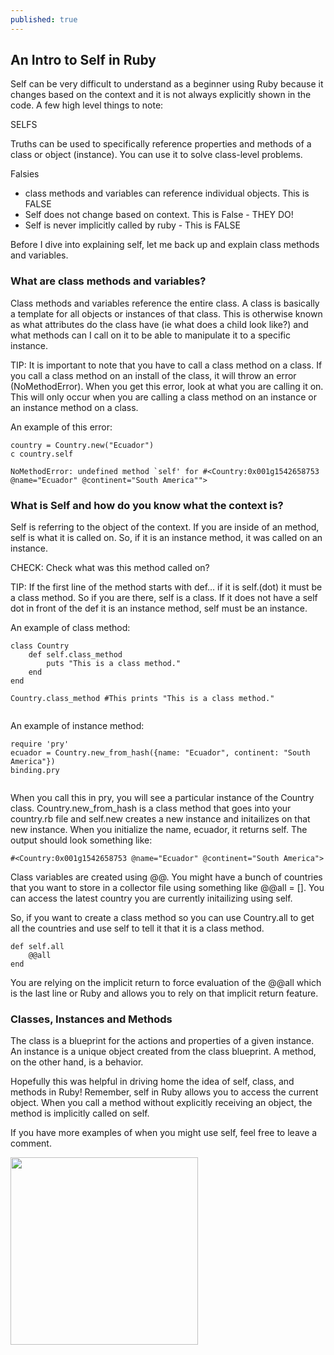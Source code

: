 ```yaml
---
published: true
---
```

## An Intro to Self in Ruby

Self can be very difficult to understand as a beginner using Ruby because it changes based on the context and it is not always explicitly shown in the code. A few high level things to note: 

SELFS

Truths can be used to specifically reference properties and methods of a class or object (instance). You can use it to solve class-level problems.

Falsies 

- class methods and variables can reference individual objects. This is FALSE
- Self does not change based on context. This is False - THEY DO!
- Self is never implicitly called by ruby - This is FALSE

Before I dive into explaining self, let me back up and explain class methods and variables. 

### What are class methods and variables?
Class methods and variables reference the entire class. A class is basically a template for all objects or instances of that class. This is otherwise known as what attributes do the class have (ie what does a child look like?) and what methods can I call on it to be able to manipulate it to a specific instance. 

TIP: It is important to note that you have to call a class method on a class. If you call a class method on an install of the class, it will throw an error (NoMethodError). When you get this error, look at what you are calling it on. This will only occur when you are calling a class method on an instance or an instance method on a class.

An example of this error:

```
country = Country.new("Ecuador")
c country.self

NoMethodError: undefined method `self' for #<Country:0x001g1542658753 @name="Ecuador" @continent="South America"">
```




### What is Self and how do you know what the context is?
Self is referring to the object of the context. If you are inside of an method, self is what it is called on. So, if it is an instance method, it was called on an instance. 

CHECK: Check what was this method called on? 

TIP: If the first line of the method starts with def… if it is self.(dot) it must be a class method. So if you are there, self is a class. If it does not have a self dot in front of the def it is an instance method, self must be an instance.

An example of class method:
```
class Country
    def self.class_method
        puts "This is a class method."
    end
end

Country.class_method #This prints "This is a class method."
        
```

An example of instance method:
```
require 'pry'
ecuador = Country.new_from_hash({name: "Ecuador", continent: "South America"})
binding.pry
        
```
When you call this in pry, you will see a particular instance of the Country class. Country.new_from_hash is a class method that goes into your country.rb file and self.new creates a new instance and initailizes on that new instance. When you initialize the name, ecuador, it returns self. The output should look something like:

```
#<Country:0x001g1542658753 @name="Ecuador" @continent="South America">
```

Class variables are created using @@. You might have a bunch of countries that you want to store in a collector file using something like @@all = []. You can access the latest country you are currently initailizing using self. 

So, if you want to create a class method so you can use Country.all to get all the countries and use self to tell it that it is a class method. 

```
def self.all
    @@all
end
```
You are relying on the implicit return to force evaluation of the @@all which is the last line or Ruby and allows you to rely on that implicit return feature.

### Classes, Instances and Methods

The class is a blueprint for the actions and properties of a given instance. An instance is a unique object created from the class blueprint. A method, on the other hand, is a behavior.

Hopefully this was helpful in driving home the idea of self, class, and methods in Ruby! Remember, self in Ruby allows you to access the current object. When you call a method without explicitly receiving an object, the method is implicitly called on self. 

If you have more examples of when you might use self, feel free to leave a comment.


<img src="https://media.tenor.com/0ZfvvMFHDasAAAAC/beyourself-be.gif" width="300">
